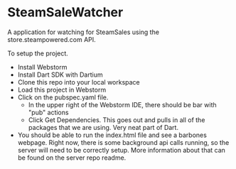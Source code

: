 # SteamSaleWatcher

A application for watching for SteamSales using the store.steampowered.com API.

To setup the project.
  * Install Webstorm
  * Install Dart SDK with Dartium
  * Clone this repo into your local workspace
  * Load this project in Webstorm
  * Click on the pubspec.yaml file. 
    * In the upper right of the Webstorm IDE, there should be bar with "pub" actions
    * Click Get Dependencies. This goes out and pulls in all of the packages that we are using. Very neat part of Dart.
  * You should be able to run the index.html file and see a barbones webpage. Right now, there is some background api calls running, so      the server will need to be correctly setup. More information about that can be found on the server repo readme.


